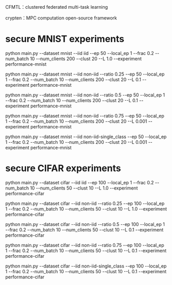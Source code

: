 CFMTL：clustered federated multi-task learning

crypten：MPC computation open-source framework

# secure MNIST experiments
python main.py --dataset mnist --iid iid --ep 50 --local_ep 1 --frac 0.2 --num_batch 10 --num_clients 200 --clust 20 --L 1.0 --experiment performance-mnist

python main.py --dataset mnist --iid non-iid --ratio 0.25 --ep 50 --local_ep 1 --frac 0.2 --num_batch 10 --num_clients 200 --clust 20 --L 0.1 --experiment performance-mnist

python main.py --dataset mnist --iid non-iid --ratio 0.5 --ep 50 --local_ep 1 --frac 0.2 --num_batch 10 --num_clients 200 --clust 20 --L 0.1 --experiment performance-mnist

python main.py --dataset mnist --iid non-iid --ratio 0.75 --ep 50 --local_ep 1 --frac 0.2 --num_batch 10 --num_clients 200 --clust 20 --L 0.001 --experiment performance-mnist

python main.py --dataset mnist --iid non-iid-single_class --ep 50 --local_ep 1 --frac 0.2 --num_batch 10 --num_clients 200 --clust 20 --L 0.001 --experiment performance-mnist

# secure CIFAR experiments
python main.py --dataset cifar --iid iid --ep 100 --local_ep 1 --frac 0.2 --num_batch 10 --num_clients 50 --clust 10 --L 1.0 --experiment performance-cifar

python main.py --dataset cifar --iid non-iid --ratio 0.25 --ep 100 --local_ep 1 --frac 0.2 --num_batch 10 --num_clients 50 --clust 10 --L 1.0 --experiment performance-cifar

python main.py --dataset cifar --iid non-iid --ratio 0.5 --ep 100 --local_ep 1 --frac 0.2 --num_batch 10 --num_clients 50 --clust 10 --L 0.1 --experiment performance-cifar

python main.py --dataset cifar --iid non-iid --ratio 0.75 --ep 100 --local_ep 1 --frac 0.2 --num_batch 10 --num_clients 50 --clust 10 --L 0.1 --experiment performance-cifar

python main.py --dataset cifar --iid non-iid-single_class --ep 100 --local_ep 1 --frac 0.2 --num_batch 10 --num_clients 50 --clust 10 --L 0.1 --experiment performance-cifar



